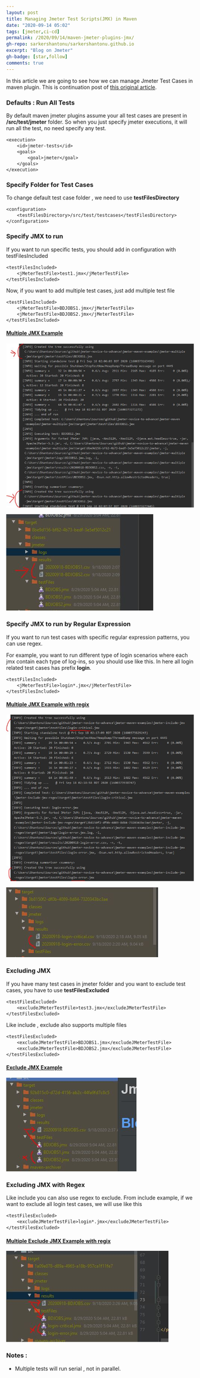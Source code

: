 ```yaml
---
layout: post
title: Managing Jmeter Test Scripts(JMX) in Maven
date: "2020-09-14 05:02"
tags: [jmeter,ci-cd]
permalink: /2020/09/14/maven-jmeter-plugins-jmx/
gh-repo: sarkershantonu/sarkershantonu.github.io
excerpt: "Blog on Jmeter"
gh-badge: [star,follow]
comments: true
---
```

In this article we are going to see how we can manage Jmeter Test Cases in maven plugin. This is continuation post of [this original article](https://sarkershantonu.github.io/2020/08/28/maven-jmeter/).

### Defaults : Run All Tests 
By default maven jmeter plugins assume your all test cases are present in **/src/test/jmeter** folder. So when you just specify jmeter executions, it will run all the test, no need specify any test. 

``` 
<execution>
	<id>jmeter-tests</id>
	<goals>
		<goal>jmeter</goal>
	</goals>
</execution>
```

### Specify Folder for Test Cases 
To change default test case folder , we need to use **testFilesDirectory**

```
<configuration>
    <testFilesDirectory>/src/test/testcases</testFilesDirectory>
</configuration>
```

### Specify JMX to run 
If you want to run specific tests, you should add in configuration with testFilesIncluded
 
``` 
<testFilesIncluded>
    <jMeterTestFile>test1.jmx</jMeterTestFile>
</testFilesIncluded>
```

Now, if you want to add multiple test cases, just add multiple test file 

``` 
<testFilesIncluded>
    <jMeterTestFile>BDJOBS1.jmx</jMeterTestFile>
    <jMeterTestFile>BDJOBS2.jmx</jMeterTestFile>
</testFilesIncluded>
```

#### [Multiple JMX Example](https://github.com/sarkershantonu/jmeter-novice-to-advance/tree/master/jmeter-maven-examples/jmeter-multiple-jmx)

![multiple-jmx](/images/jmeter-maven/multiple-jmx-run.JPG)

![multiple-jmx-results](/images/jmeter-maven/multiple-jmx-run-results.JPG)

### Specify JMX to run by Regular Expression 
If you want to run test cases with specific regular expression patterns, you can use regex. 

For example, you want to run different type of login scenarios where each jmx contain each type of log-ins, so you should use like this. In here all login related test cases has prefix **login**. 

``` 
<testFilesIncluded>
	<jMeterTestFile>login*.jmx</jMeterTestFile>
</testFilesIncluded>
```

#### [Multiple JMX Example with regix](https://github.com/sarkershantonu/jmeter-novice-to-advance/tree/master/jmeter-maven-examples/jmeter-include-jmx-regex)

![multiple-jmx-regex](/images/jmeter-maven/multiple-jmx-run-regix.JPG)

![multiple-jmx-results-regex](/images/jmeter-maven/multiple-jmx-regex-results.JPG)


### Excluding JMX
If you have many test cases in jmeter folder and you want to exclude test cases, you have to use **testFilesExcluded** 

``` 
<testFilesExcluded>
	<excludeJMeterTestFile>test3.jmx</excludeJMeterTestFile>
</testFilesExcluded>
```

Like include , exclude also supports multiple files 

``` 
<testFilesExcluded>
	<excludeJMeterTestFile>BDJOBS1.jmx</excludeJMeterTestFile>
    <excludeJMeterTestFile>BDJOBS2.jmx</excludeJMeterTestFile>
</testFilesExcluded>
```

#### [Exclude JMX Example ](https://github.com/sarkershantonu/jmeter-novice-to-advance/tree/master/jmeter-maven-examples/jmeter-multiple-exclude-jmx)

![exclude-jmx-results](/images/jmeter-maven/exclude-jmx.JPG)


### Excluding JMX with Regex
Like include you can also use regex to exclude. From include example, if we want to exclude all login test cases, we will use like this 

```
<testFilesExcluded>
	<excludeJMeterTestFile>login*.jmx</excludeJMeterTestFile>
</testFilesExcluded>
```

#### [Multiple Exclude JMX Example with regix](https://github.com/sarkershantonu/jmeter-novice-to-advance/tree/master/jmeter-maven-examples/jmeter-exclude-jmx-regex)

![multiple-jmx-results-regex-exclude](/images/jmeter-maven/test-exclude-regex.JPG)



### Notes : 
- Multiple tests will run serial , not in parallel. 
